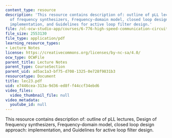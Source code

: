 ```yaml
---
content_type: resource
description: 'This resource contains description of: outline of pLL lectures, Design
  of frequency synthesizers, Frequency-domain model, closed loop design approach:
  implementation, and Guidelines for active loop filter design.'
file: /ol-ocw-studio-app/courses/6-776-high-speed-communication-circuits-spring-2005/e7446cea313a9d36ed8ff44ccf34ebd6_lec23.pdf
file_size: 2553130
file_type: application/pdf
learning_resource_types:
- Lecture Notes
license: https://creativecommons.org/licenses/by-nc-sa/4.0/
ocw_type: OCWFile
parent_title: Lecture Notes
parent_type: CourseSection
parent_uid: ad5ac1a3-bf75-d708-1325-0e728f9831b3
resourcetype: Document
title: lec23.pdf
uid: e7446cea-313a-9d36-ed8f-f44ccf34ebd6
video_files:
  video_thumbnail_file: null
video_metadata:
  youtube_id: null
---
```

This resource contains description of: outline of pLL lectures, Design of frequency synthesizers, Frequency-domain model, closed loop design approach: implementation, and Guidelines for active loop filter design.